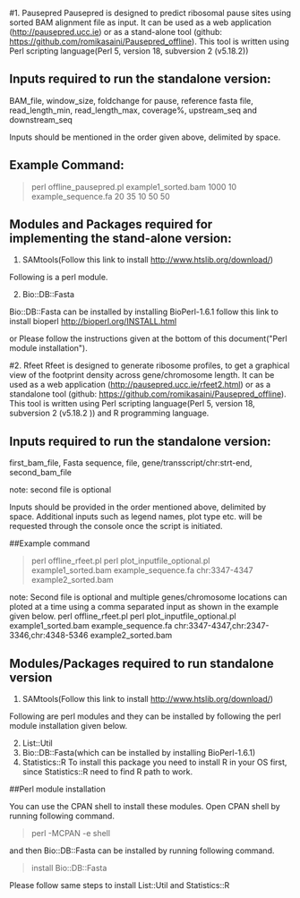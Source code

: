 #1. Pausepred
Pausepred is designed to predict ribosomal pause sites using sorted BAM alignment file as input. It can be used as a web application (http://pausepred.ucc.ie) or as a stand-alone tool (github: https://github.com/romikasaini/Pausepred_offline).
This tool is written using Perl scripting language(Perl 5, version 18, subversion 2 (v5.18.2))

## Inputs required to run the standalone version:

BAM_file, window_size, foldchange for pause, reference fasta file, read_length_min, read_length_max, coverage%, upstream_seq and downstream_seq

Inputs should be mentioned in the order given above, delimited by space.

## Example Command:
>perl offline_pausepred.pl example1_sorted.bam 1000 10 example_sequence.fa 20 35 10 50 50


## Modules and Packages required for implementing the stand-alone version:
1. SAMtools(Follow this link to install http://www.htslib.org/download/)

Following is a perl module.

2. Bio::DB::Fasta

Bio::DB::Fasta can be installed by installing BioPerl-1.6.1 follow this link to install bioperl http://bioperl.org/INSTALL.html
                                                  
or 
Please follow the instructions given at the bottom of this document("Perl module installation").


#2. Rfeet
Rfeet is designed to generate ribosome profiles, to get a graphical view of the footprint density across gene/chromosome length. It can be used as a web application (http://pausepred.ucc.ie/rfeet2.html) or as a standalone tool (github: https://github.com/romikasaini/Pausepred_offline).
This tool is written using Perl scripting language(Perl 5, version 18, subversion 2 (v5.18.2 )) and R programming language.

## Inputs required to run the standalone version:
first_bam_file, Fasta sequence, file, gene/transscript/chr:strt-end, second_bam_file

note: second file is optional

Inputs should be provided in the order mentioned above, delimited by space. Additional inputs such as legend names, plot type etc. will be requested through the console once the script is initiated.

##Example command
>perl offline_rfeet.pl perl plot_inputfile_optional.pl example1_sorted.bam example_sequence.fa chr:3347-4347 example2_sorted.bam

note: Second file is optional and multiple genes/chromosome locations can ploted at a time using a comma separated input as shown in the example given below.
perl offline_rfeet.pl perl plot_inputfile_optional.pl example1_sorted.bam example_sequence.fa chr:3347-4347,chr:2347-3346,chr:4348-5346 example2_sorted.bam

## Modules/Packages required to run standalone version
1. SAMtools(Follow this link to install http://www.htslib.org/download/)

Following are perl modules and they can be installed by following the perl module installation given below.

2. List::Util
3. Bio::DB::Fasta(which can be installed by installing BioPerl-1.6.1)
4. Statistics::R
To install this package you need to install R in your OS first, since Statistics::R need to find R path to work. 

##Perl module installation

You can use the CPAN shell to install these modules. Open CPAN shell by running following command.

>perl -MCPAN -e shell

and then Bio::DB::Fasta can be installed by running following command.

>install Bio::DB::Fasta

Please follow same steps to install List::Util and Statistics::R
